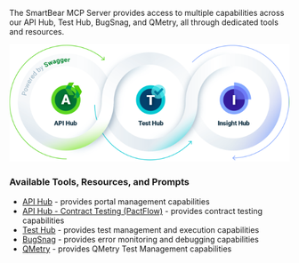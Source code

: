 The SmartBear MCP Server provides access to multiple capabilities across our API Hub, Test Hub, BugSnag, and QMetry, all through dedicated tools and resources.

![hubs.png](./images/embedded/hubs.png)

### Available Tools, Resources, and Prompts

-   [API Hub](https://developer.smartbear.com/smartbear-mcp/docs/api-hub-integration) - provides portal management capabilities
-   [API Hub - Contract Testing (PactFlow)](https://developer.smartbear.com/smartbear-mcp/docs/contract-testing-with-pactflow) - provides contract testing capabilities
-   [Test Hub](https://developer.smartbear.com/smartbear-mcp/docs/test-hub-integration) - provides test management and execution capabilities
-   [BugSnag](https://developer.smartbear.com/smartbear-mcp/docs/bugsnag-integration) - provides error monitoring and debugging capabilities
-   [QMetry](https://developer.smartbear.com/smartbear-mcp/docs/qmetry-integration) - provides QMetry Test Management capabilities
